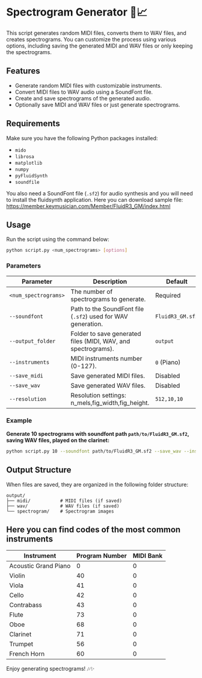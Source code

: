 # Spectrogram Generator 🎵📈

This script generates random MIDI files, converts them to WAV files, and creates spectrograms. You can customize the process using various options, including saving the generated MIDI and WAV files or only keeping the spectrograms.

## Features

- Generate random MIDI files with customizable instruments.
- Convert MIDI files to WAV audio using a SoundFont file.
- Create and save spectrograms of the generated audio.
- Optionally save MIDI and WAV files or just generate spectrograms.

## Requirements

Make sure you have the following Python packages installed:

- `mido`
- `librosa`
- `matplotlib`
- `numpy`
- `pyFluidSynth`
- `soundfile`

You also need a SoundFont file (`.sf2`) for audio synthesis and you will need to install the fluidsynth application. Here you can download sample file: https://member.keymusician.com/Member/FluidR3_GM/index.html

## Usage

Run the script using the command below:

```bash
python script.py <num_spectrograms> [options]
```

### Parameters

| Parameter            | Description                                                   | Default          |
| -------------------- | ------------------------------------------------------------- | ---------------- |
| `<num_spectrograms>` | The number of spectrograms to generate.                       | Required         |
| `--soundfont`        | Path to the SoundFont file (`.sf2`) used for WAV generation.  | `FluidR3_GM.sf2` |
| `--output_folder`    | Folder to save generated files (MIDI, WAV, and spectrograms). | `output`         |
| `--instruments`      | MIDI instruments number (0-127).                              | `0` (Piano)      |
| `--save_midi`        | Save generated MIDI files.                                    | Disabled         |
| `--save_wav`         | Save generated WAV files.                                     | Disabled         |
| `--resolution`       | Resolution settings: n_mels,fig_width,fig_height.             | `512,10,10`      |

### Example

**Generate 10 spectrograms with soundfont path `path/to/FluidR3_GM.sf2`, saving WAV files, played on the clarinet:**

```bash
python script.py 10 --soundfont path/to/FluidR3_GM.sf2 --save_wav --instruments 0 40 71
```

## Output Structure

When files are saved, they are organized in the following folder structure:

```
output/
├── midi/           # MIDI files (if saved)
├── wav/            # WAV files (if saved)
└── spectrogram/    # Spectrogram images
```

## Here you can find codes of the most common instruments

| **Instrument**       | **Program Number** | **MIDI Bank** |
| -------------------- | ------------------ | ------------- |
| Acoustic Grand Piano | 0                  | 0             |
| Violin               | 40                 | 0             |
| Viola                | 41                 | 0             |
| Cello                | 42                 | 0             |
| Contrabass           | 43                 | 0             |
| Flute                | 73                 | 0             |
| Oboe                 | 68                 | 0             |
| Clarinet             | 71                 | 0             |
| Trumpet              | 56                 | 0             |
| French Horn          | 60                 | 0             |

Enjoy generating spectrograms! 🎶✨
